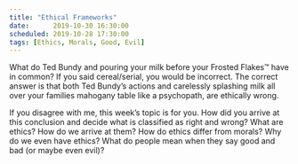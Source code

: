 ```yaml
---
title: "Ethical Frameworks"
date:      2019-10-30 16:30:00
scheduled: 2019-10-28 17:30:00
tags: [Ethics, Morals, Good, Evil]
---
```

What do Ted Bundy and pouring your milk before your Frosted Flakes™ have in common? If you said cereal/serial, you would be incorrect. The correct answer is that both Ted Bundy’s actions and carelessly splashing milk all over your families mahogany table like a psychopath, are ethically wrong.

If you disagree with me, this week’s topic is for you. How did you arrive at this conclusion and decide what is classified as right and wrong? What are ethics? How do we arrive at them? How do ethics differ from morals? Why do we even have ethics? What do people mean when they say good and bad (or maybe even evil)?
